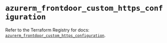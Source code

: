 # `azurerm_frontdoor_custom_https_configuration`

Refer to the Terraform Registry for docs: [`azurerm_frontdoor_custom_https_configuration`](https://registry.terraform.io/providers/hashicorp/azurerm/3.110.0/docs/resources/frontdoor_custom_https_configuration).

